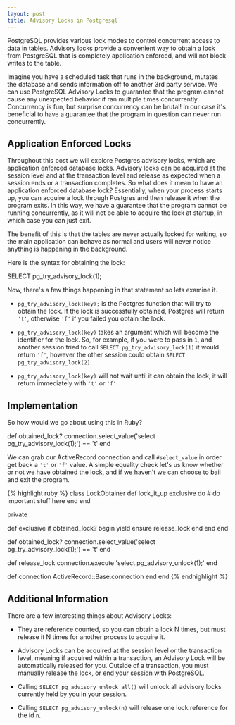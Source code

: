 ```yaml
---
layout: post
title: Advisory Locks in Postgresql
---
```


PostgreSQL provides various lock modes to control concurrent access to data in tables. Advisory locks provide a convenient way to obtain a lock from PostgreSQL that is completely application enforced, and will not block writes to the table.

Imagine you have a scheduled task that runs in the background, mutates the database and sends information off to another 3rd party service. We can use PostgreSQL Advisory Locks to guarantee that the program cannot cause any unexpected behavior if ran multiple times concurrently. Concurrency is fun, but surprise concurrency can be brutal! In our case it's beneficial to have a guarantee that the program in question can never run concurrently.

Application Enforced Locks
--------------------------

Throughout this post we will explore Postgres advisory locks, which are application enforced database locks. Advisory locks can be acquired at the session level and at the transaction level and release as expected when a session ends or a transaction completes. So what does it mean to have an application enforced database lock? Essentially, when your process starts up, you can acquire a lock through Postgres and then release it when the program exits. In this way, we have a guarantee that the program cannot be running concurrently, as it will not be able to acquire the lock at startup, in which case you can just exit.

The benefit of this is that the tables are never actually locked for writing, so the main application can behave as normal and users will never notice anything is happening in the background.

Here is the syntax for obtaining the lock:

  SELECT pg_try_advisory_lock(1);

Now, there's a few things happening in that statement so lets examine it.

* `pg_try_advisory_lock(key);` is the Postgres function that will try to obtain the lock. If the lock is successfully obtained, Postgres will return `'t'`, otherwise `'f'` if you failed you obtain the lock.

* `pg_try_advisory_lock(key)` takes an argument which will become the identifier for the lock. So, for example, if you were to pass in `1`, and another session tried to call `SELECT pg_try_advisory_lock(1)` it would return `'f'`, however the other session could obtain `SELECT pg_try_advisory_lock(2)`.

* `pg_try_advisory_lock(key)` will not wait until it can obtain the lock, it will return immediately with `'t'` or `'f'`.


Implementation
---------------

So how would we go about using this in Ruby?

  def obtained_lock?
      connection.select_value('select pg_try_advisory_lock(1);') == 't'
  end
  
We can grab our ActiveRecord connection and call `#select_value` in order get back a `'t'` or `'f'` value. A simple equality check let's us know whether or not we have obtained the lock, and if we haven't we can choose to bail and exit the program.


{% highlight ruby %}
class LockObtainer
  def lock_it_up
    exclusive do
      # do important stuff here
    end
  end

  private

  def exclusive
    if obtained_lock?
      begin
        yield
      ensure
        release_lock
      end
    end
  end

  def obtained_lock?
    connection.select_value('select pg_try_advisory_lock(1);') == 't'
  end

  def release_lock
    connection.execute 'select pg_advisory_unlock(1);'
  end

  def connection
    ActiveRecord::Base.connection
  end
end
{% endhighlight %}


Additional Information
-----------------------

There are a few interesting things about Advisory Locks:

* They are reference counted, so you can obtain a lock N times, but must release it N times for another process to acquire it.

* Advisory Locks can be acquired at the session level or the transaction level, meaning if acquired within a transaction, an Advisory Lock will be automatically released for you. Outside of a transaction, you must manually release the lock, or end your session with PostgreSQL.

* Calling `SELECT pg_advisory_unlock_all()` will unlock all advisory locks currently held by you in your session.

* Calling `SELECT pg_advisory_unlock(n)` will release one lock reference for the id `n`.
